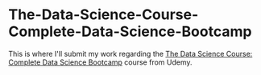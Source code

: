 # The-Data-Science-Course-Complete-Data-Science-Bootcamp
This is where I'll submit my work regarding the [The Data Science Course: Complete Data Science Bootcamp](https://www.udemy.com/course/the-data-science-course-complete-data-science-bootcamp/) course from Udemy.
